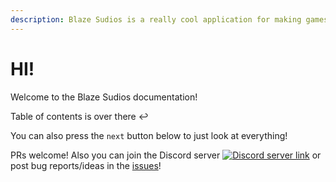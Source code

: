 ```yaml
---
description: Blaze Sudios is a really cool application for making games/other apps with :) It has a ton of useful features anyone would find helpful!
---
```


# HI!

Welcome to the Blaze Sudios documentation!

Table of contents is over there ↩

You can also press the `next` button below to just look at everything!

PRs welcome! Also you can join the Discord server [![Discord server link](https://badgen.net/discord/members/xr3phyEZtv?label=Discord&icon=discord)](https://discord.gg/xr3phyEZtv) or post bug reports/ideas in the [issues](https://github.com/Tsunami014/Blaze-Sudio/issues/new/choose)!
